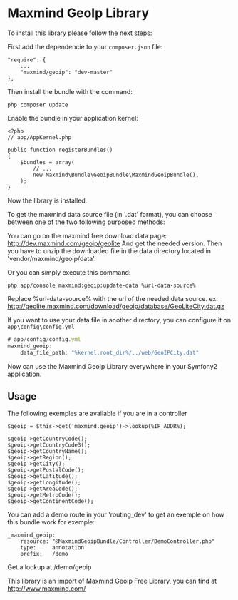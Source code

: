# Maxmind GeoIp Library #

To install this library please follow the next steps:

First add the dependencie to your `composer.json` file:

    "require": {
        ...
        "maxmind/geoip": "dev-master"
    },

Then install the bundle with the command:

    php composer update

Enable the bundle in your application kernel:

    <?php
    // app/AppKernel.php

    public function registerBundles()
    {
        $bundles = array(
            // ...
            new Maxmind\Bundle\GeoipBundle\MaxmindGeoipBundle(),
        );
    }

Now the library is installed.

To get the maxmind data source file (in '.dat' format), you can choose between 
one of the two following purposed methods:

You can go on the maxmind free download data page:
http://dev.maxmind.com/geoip/geolite
And get the needed version. Then you have to unzip the downloaded file in the data
directory located in 'vendor/maxmind/geoip/data'.

Or you can simply execute this command:

    php app/console maxmind:geoip:update-data %url-data-source%

Replace %url-data-source% with the url of the needed data source.
ex: http://geolite.maxmind.com/download/geoip/database/GeoLiteCity.dat.gz

If you want to use your data file in another directory, you can configure it on `app\config\config.yml`


```js
# app/config/config.yml
maxmind_geoip:
	data_file_path: "%kernel.root_dir%/../web/GeoIPCity.dat"
```

Now can use the Maxmind GeoIp Library everywhere in your Symfony2 application.

Usage
-----

The following exemples are available if you are in a controller

    $geoip = $this->get('maxmind.geoip')->lookup(%IP_ADDR%);

    $geoip->getCountryCode();
    $geoip->getCountryCode3();
    $geoip->getCountryName();
    $geoip->getRegion();
    $geoip->getCity();
    $geoip->getPostalCode();
    $geoip->getLatitude();
    $geoip->getLongitude();
    $geoip->getAreaCode();
    $geoip->getMetroCode();
    $geoip->getContinentCode();

You can add a demo route in your 'routing_dev' to get an exemple on how
this bundle work for exemple:

    _maxmind_geoip:
        resource: "@MaxmindGeoipBundle/Controller/DemoController.php"
        type:     annotation
        prefix:   /demo

Get a lookup at /demo/geoip

This library is an import of Maxmind GeoIp Free Library,
you can find at http://www.maxmind.com/

